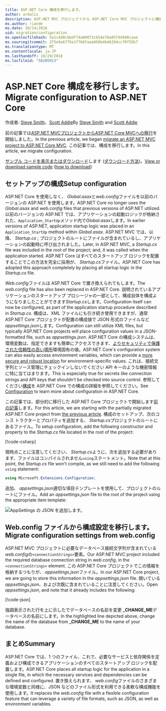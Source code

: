 ```yaml
---
title: ASP.NET Core 構成を移行します。
author: ardalis
description: ASP.NET MVC プロジェクトから ASP.NET Core MVC プロジェクトに構成を移行する方法について説明します。
ms.author: riande
ms.date: 10/14/2016
uid: migration/configuration
ms.openlocfilehash: 5a1c4d0cbbdf74a00073c654e78a05f44948caae
ms.sourcegitcommit: 375e9a67f5e1f7b0faaa056b4b46294cc70f55b7
ms.translationtype: MT
ms.contentlocale: ja-JP
ms.lasthandoff: 10/29/2018
ms.locfileid: "50205913"
---
```

# <a name="migrate-configuration-to-aspnet-core"></a><span data-ttu-id="b515a-103">ASP.NET Core 構成を移行します。</span><span class="sxs-lookup"><span data-stu-id="b515a-103">Migrate configuration to ASP.NET Core</span></span>

<span data-ttu-id="b515a-104">作成者: [Steve Smith](https://ardalis.com/)、[Scott Addie](https://scottaddie.com)</span><span class="sxs-lookup"><span data-stu-id="b515a-104">By [Steve Smith](https://ardalis.com/) and [Scott Addie](https://scottaddie.com)</span></span>

<span data-ttu-id="b515a-105">前の記事では[ASP.NET MVCプロジェクトからASP.NET Core MVCへの移行](xref:migration/mvc)を開始しました。</span><span class="sxs-lookup"><span data-stu-id="b515a-105">In the previous article, we began [migrate an ASP.NET MVC project to ASP.NET Core MVC](xref:migration/mvc).</span></span> <span data-ttu-id="b515a-106">この記事では、構成を移行します。</span><span class="sxs-lookup"><span data-stu-id="b515a-106">In this article, we migrate configuration.</span></span>

<span data-ttu-id="b515a-107">[サンプル コードを表示またはダウンロード](https://github.com/aspnet/Docs/tree/master/aspnetcore/migration/configuration/samples)します ([ダウンロード方法](xref:index#how-to-download-a-sample))。</span><span class="sxs-lookup"><span data-stu-id="b515a-107">[View or download sample code](https://github.com/aspnet/Docs/tree/master/aspnetcore/migration/configuration/samples) ([how to download](xref:index#how-to-download-a-sample))</span></span>

## <a name="setup-configuration"></a><span data-ttu-id="b515a-108">セットアップの構成</span><span class="sxs-lookup"><span data-stu-id="b515a-108">Setup configuration</span></span>

<span data-ttu-id="b515a-109">ASP.NET Core を使用しなく、 *Global.asax*と*web.config*ファイルを以前のバージョンの ASP.NET を使用します。</span><span class="sxs-lookup"><span data-stu-id="b515a-109">ASP.NET Core no longer uses the *Global.asax* and *web.config* files that previous versions of ASP.NET utilized.</span></span> <span data-ttu-id="b515a-110">以前のバージョンの ASP.NET では、アプリケーションの起動ロジックが格納された、`Application_StartUp`メソッド内で*Global.asax*します。</span><span class="sxs-lookup"><span data-stu-id="b515a-110">In earlier versions of ASP.NET, application startup logic was placed in an `Application_StartUp` method within *Global.asax*.</span></span> <span data-ttu-id="b515a-111">ASP.NET MVC では、以降、 *Startup.cs* ; プロジェクトのルートにファイルが含まれているし、アプリケーションの起動時に呼び出されました。</span><span class="sxs-lookup"><span data-stu-id="b515a-111">Later, in ASP.NET MVC, a *Startup.cs* file was included in the root of the project; and, it was called when the application started.</span></span> <span data-ttu-id="b515a-112">ASP.NET Core はすべてのスタートアップ ロジックを配置することでこの方法を完全に採用が、 *Startup.cs*ファイル。</span><span class="sxs-lookup"><span data-stu-id="b515a-112">ASP.NET Core has adopted this approach completely by placing all startup logic in the *Startup.cs* file.</span></span>

<span data-ttu-id="b515a-113">*Web.config*ファイルは ASP.NET Core で置き換えられてもします。</span><span class="sxs-lookup"><span data-stu-id="b515a-113">The *web.config* file has also been replaced in ASP.NET Core.</span></span> <span data-ttu-id="b515a-114">説明されているアプリケーションのスタートアップ プロシージャの一部として、構成自体を構成ようになりましたことができます*Startup.cs*します。</span><span class="sxs-lookup"><span data-stu-id="b515a-114">Configuration itself can now be configured, as part of the application startup procedure described in *Startup.cs*.</span></span> <span data-ttu-id="b515a-115">構成は、XML ファイルにも引き続き使用できますが、通常 ASP.NET Core プロジェクトが配置の構成値で JSON 形式のファイルなど*appsettings.json*します。</span><span class="sxs-lookup"><span data-stu-id="b515a-115">Configuration can still utilize XML files, but typically ASP.NET Core projects will place configuration values in a JSON-formatted file, such as *appsettings.json*.</span></span> <span data-ttu-id="b515a-116">ASP.NET Core の構成システムは、環境変数は、指定できますも簡単にアクセスできます、[よりセキュリティで保護された信頼性の高い場所](xref:security/app-secrets)環境固有の値。</span><span class="sxs-lookup"><span data-stu-id="b515a-116">ASP.NET Core's configuration system can also easily access environment variables, which can provide a [more secure and robust location](xref:security/app-secrets) for environment-specific values.</span></span> <span data-ttu-id="b515a-117">これは、接続文字列とソース管理にチェックインしないでください API キーのような機密情報に特に当てはまります。</span><span class="sxs-lookup"><span data-stu-id="b515a-117">This is especially true for secrets like connection strings and API keys that shouldn't be checked into source control.</span></span> <span data-ttu-id="b515a-118">参照してください[構成](xref:fundamentals/configuration/index)を ASP.NET Core での構成の詳細を参照してください。</span><span class="sxs-lookup"><span data-stu-id="b515a-118">See [Configuration](xref:fundamentals/configuration/index) to learn more about configuration in ASP.NET Core.</span></span>

<span data-ttu-id="b515a-119">この記事では、部分的に移行した ASP.NET Core プロジェクトで開始します[前の記事](xref:migration/mvc)します。</span><span class="sxs-lookup"><span data-stu-id="b515a-119">For this article, we are starting with the partially migrated ASP.NET Core project from [the previous article](xref:migration/mvc).</span></span> <span data-ttu-id="b515a-120">構成のセットアップ、次のコンス トラクターとプロパティを追加する、 *Startup.cs*プロジェクトのルートにあるファイル。</span><span class="sxs-lookup"><span data-stu-id="b515a-120">To setup configuration, add the following constructor and property to the *Startup.cs* file located in the root of the project:</span></span>

[!code-csharp[](configuration/samples/WebApp1/src/WebApp1/Startup.cs?range=11-16)]

<span data-ttu-id="b515a-121">現時点ことに注意してください、 *Startup.cs*ように、次を追加する必要があります、ファイルはコンパイルされません`using`ステートメント。</span><span class="sxs-lookup"><span data-stu-id="b515a-121">Note that at this point, the *Startup.cs* file won't compile, as we still need to add the following `using` statement:</span></span>

```csharp
using Microsoft.Extensions.Configuration;
```

<span data-ttu-id="b515a-122">追加、 *appsettings.json*適切な項目テンプレートを使用して、プロジェクトのルートにファイル。</span><span class="sxs-lookup"><span data-stu-id="b515a-122">Add an *appsettings.json* file to the root of the project using the appropriate item template:</span></span>

![AppSettings の JSON を追加します。](configuration/_static/add-appsettings-json.png)

## <a name="migrate-configuration-settings-from-webconfig"></a><span data-ttu-id="b515a-124">Web.config ファイルから構成設定を移行します。</span><span class="sxs-lookup"><span data-stu-id="b515a-124">Migrate configuration settings from web.config</span></span>

<span data-ttu-id="b515a-125">ASP.NET MVC プロジェクトに必要なデータベース接続文字列が含まれている*web.config*の`<connectionStrings>`要素。</span><span class="sxs-lookup"><span data-stu-id="b515a-125">Our ASP.NET MVC project included the required database connection string in *web.config*, in the `<connectionStrings>` element.</span></span> <span data-ttu-id="b515a-126">この ASP.NET Core プロジェクトでこの情報を格納するつもりが、 *appsettings.json*ファイル。</span><span class="sxs-lookup"><span data-stu-id="b515a-126">In our ASP.NET Core project, we are going to store this information in the *appsettings.json* file.</span></span> <span data-ttu-id="b515a-127">開いている*appsettings.json*、および次既に含まれていることに注意してください。</span><span class="sxs-lookup"><span data-stu-id="b515a-127">Open *appsettings.json*, and note that it already includes the following:</span></span>

[!code-json[](../migration/configuration/samples/WebApp1/src/WebApp1/appsettings.json?highlight=4)]

<span data-ttu-id="b515a-128">強調表示された行を上に示したでデータベースの名前を変更 **_CHANGE_ME**データベースの名前にします。</span><span class="sxs-lookup"><span data-stu-id="b515a-128">In the highlighted line depicted above, change the name of the database from **_CHANGE_ME** to the name of your database.</span></span>

## <a name="summary"></a><span data-ttu-id="b515a-129">まとめ</span><span class="sxs-lookup"><span data-stu-id="b515a-129">Summary</span></span>

<span data-ttu-id="b515a-130">ASP.NET Core では、1 つのファイル、これで、必要なサービスと依存関係を定義および構成できるアプリケーションのすべてのスタートアップ ロジックを配置します。</span><span class="sxs-lookup"><span data-stu-id="b515a-130">ASP.NET Core places all startup logic for the application in a single file, in which the necessary services and dependencies can be defined and configured.</span></span> <span data-ttu-id="b515a-131">置き換えられます、 *web.config*ファイルのさまざまな環境変数と同様に、JSON などのファイル形式を利用できる柔軟な構成機能を使用します。</span><span class="sxs-lookup"><span data-stu-id="b515a-131">It replaces the *web.config* file with a flexible configuration feature that can leverage a variety of file formats, such as JSON, as well as environment variables.</span></span>
